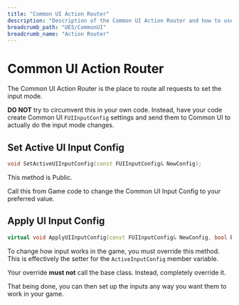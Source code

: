 ```yaml
---
title: "Common UI Action Router"
description: "Description of the Common UI Action Router and how to use it to manage Input Modes in your Common UI based Game."
breadcrumb_path: "UE5/CommonUI"
breadcrumb_name: "Action Router"
---
```


# Common UI Action Router

The Common UI Action Router is the place to route all requests to set the input mode.

**DO NOT** try to circumvent this in your own code.
Instead, have your code create Common UI `FUIInputConfig` settings and
send them to Common UI to actually do the input mode changes.


## Set Active UI Input Config

```c++
void SetActiveUIInputConfig(const FUIInputConfig& NewConfig);
```

This method is Public.

Call this from Game code to change the Common UI Input Config to your preferred value.


## Apply UI Input Config

```c++
virtual void ApplyUIInputConfig(const FUIInputConfig& NewConfig, bool bForceRefresh);
```

To change how input works in the game, 
you must override this method.  This is effectively the setter for
the `ActiveInputConfig` member variable.

Your override **must not** call the base class.  Instead, completely override it.

That being done, you can then set up the inputs any way you want them to work in your game.
